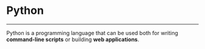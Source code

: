 # Python  

---

Python is a programming language that can be used both for writing **command-line scripts** or building **web applications**.
    
